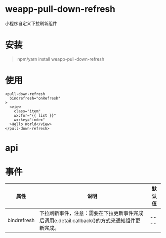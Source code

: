 # weapp-pull-down-refresh

小程序自定义下拉刷新组件

# 安装

> npm/yarn install weapp-pull-down-refresh

# 使用

```wxml
<pull-down-refresh
  bindrefresh="onRefresh"
>
  <view 
    class="item"
    wx:for="{{ list }}"
    wx:key="index"  
  >Hello World</view>
</pull-down-refresh>
```

# api 

# 事件

|  属性   | 说明  | 默认值 | 
|  ----  | ----  | ---- |
| bindrefresh | 下拉刷新事件，注意：需要在下拉更新事件完成后调用e.detail.callback()的方式来通知组件更新完成。 | ---- |
